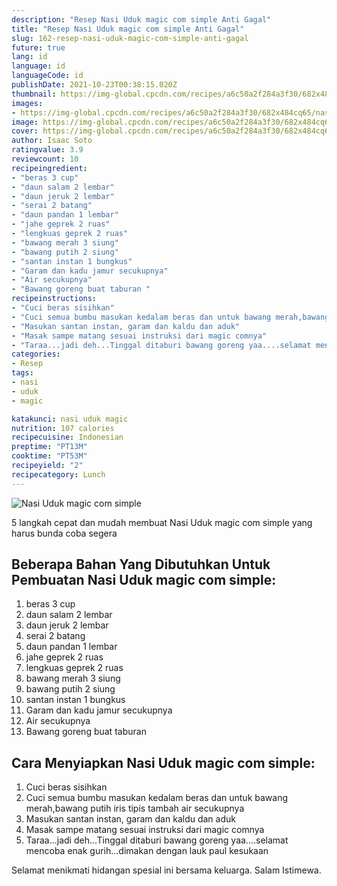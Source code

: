 ```yaml
---
description: "Resep Nasi Uduk magic com simple Anti Gagal"
title: "Resep Nasi Uduk magic com simple Anti Gagal"
slug: 162-resep-nasi-uduk-magic-com-simple-anti-gagal
future: true
lang: id
language: id
languageCode: id
publishDate: 2021-10-23T00:38:15.020Z 
thumbnail: https://img-global.cpcdn.com/recipes/a6c50a2f284a3f30/682x484cq65/nasi-uduk-magic-com-simple-foto-resep-utama.png
images:
- https://img-global.cpcdn.com/recipes/a6c50a2f284a3f30/682x484cq65/nasi-uduk-magic-com-simple-foto-resep-utama.png
image: https://img-global.cpcdn.com/recipes/a6c50a2f284a3f30/682x484cq65/nasi-uduk-magic-com-simple-foto-resep-utama.png
cover: https://img-global.cpcdn.com/recipes/a6c50a2f284a3f30/682x484cq65/nasi-uduk-magic-com-simple-foto-resep-utama.png
author: Isaac Soto
ratingvalue: 3.9
reviewcount: 10
recipeingredient:
- "beras 3 cup"
- "daun salam 2 lembar"
- "daun jeruk 2 lembar"
- "serai 2 batang"
- "daun pandan 1 lembar"
- "jahe geprek 2 ruas"
- "lengkuas geprek 2 ruas"
- "bawang merah 3 siung"
- "bawang putih 2 siung"
- "santan instan 1 bungkus"
- "Garam dan kadu jamur secukupnya"
- "Air secukupnya"
- "Bawang goreng buat taburan "
recipeinstructions:
- "Cuci beras sisihkan"
- "Cuci semua bumbu masukan kedalam beras dan untuk bawang merah,bawang putih iris tipis tambah air secukupnya"
- "Masukan santan instan, garam dan kaldu dan aduk"
- "Masak sampe matang sesuai instruksi dari magic comnya"
- "Taraa...jadi deh...Tinggal ditaburi bawang goreng yaa....selamat mencoba enak gurih...dimakan dengan lauk paul kesukaan"
categories:
- Resep
tags:
- nasi
- uduk
- magic

katakunci: nasi uduk magic 
nutrition: 107 calories
recipecuisine: Indonesian
preptime: "PT13M"
cooktime: "PT53M"
recipeyield: "2"
recipecategory: Lunch
---
```



![Nasi Uduk magic com simple](https://img-global.cpcdn.com/recipes/a6c50a2f284a3f30/682x484cq65/nasi-uduk-magic-com-simple-foto-resep-utama.png)

5 langkah cepat dan mudah membuat  Nasi Uduk magic com simple yang harus bunda coba segera

<!--inarticleads1-->

## Beberapa Bahan Yang Dibutuhkan Untuk Pembuatan Nasi Uduk magic com simple:

1. beras 3 cup
1. daun salam 2 lembar
1. daun jeruk 2 lembar
1. serai 2 batang
1. daun pandan 1 lembar
1. jahe geprek 2 ruas
1. lengkuas geprek 2 ruas
1. bawang merah 3 siung
1. bawang putih 2 siung
1. santan instan 1 bungkus
1. Garam dan kadu jamur secukupnya
1. Air secukupnya
1. Bawang goreng buat taburan 



<!--inarticleads2-->

## Cara Menyiapkan Nasi Uduk magic com simple:

1. Cuci beras sisihkan
1. Cuci semua bumbu masukan kedalam beras dan untuk bawang merah,bawang putih iris tipis tambah air secukupnya
1. Masukan santan instan, garam dan kaldu dan aduk
1. Masak sampe matang sesuai instruksi dari magic comnya
1. Taraa...jadi deh...Tinggal ditaburi bawang goreng yaa....selamat mencoba enak gurih...dimakan dengan lauk paul kesukaan




Selamat menikmati hidangan spesial ini bersama keluarga. Salam Istimewa.
